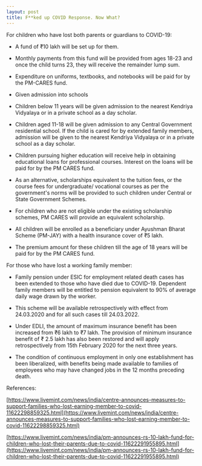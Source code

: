 ```yaml
---
layout: post
title: F**ked up COVID Response. Now What?
---
```


For children who have lost both parents or guardians to COVID-19:

  

-   A fund of ₹10 lakh will be set up for them.
    
-   Monthly payments from this fund will be provided from ages 18-23 and once the child turns 23, they will receive the remainder lump sum.
    
-   Expenditure on uniforms, textbooks, and notebooks will be paid for by the PM-CARES fund.
    
-   Given admission into schools
    

-   Children below 11 years will be given admission to the nearest Kendriya Vidyalaya or in a private school as a day scholar.
    
-   Children aged 11-18 will be given admission to any Central Government residential school. If the child is cared for by extended family members, admission will be given to the nearest Kendriya Vidyalaya or in a private school as a day scholar.
    

-   Children pursuing higher education will receive help in obtaining educational loans for professional courses. Interest on the loans will be paid for by the PM CARES fund.
    
-   As an alternative, scholarships equivalent to the tuition fees, or the course fees for undergraduate/ vocational courses as per the government's norms will be provided to such children under Central or State Government Schemes.
    

-   For children who are not eligible under the existing scholarship schemes, PM CARES will provide an equivalent scholarship.
    

-   All children will be enrolled as a beneficiary under Ayushman Bharat Scheme (PM-JAY) with a health insurance cover of ₹5 lakh.
    

-   The premium amount for these children till the age of 18 years will be paid for by the PM CARES fund.
    

  

For those who have lost a working family member:

  

-   Family pension under ESIC for employment related death cases has been extended to those who have died due to COVID-19. Dependent family members will be entitled to pension equivalent to 90% of average daily wage drawn by the worker.
    

-   This scheme will be available retrospectively with effect from 24.03.2020 and for all such cases till 24.03.2022.
    

-   Under EDLI, the amount of maximum insurance benefit has been increased from ₹6 lakh to ₹7 lakh. The provision of minimum insurance benefit of ₹ 2.5 lakh has also been restored and will apply retrospectively from 15th February 2020 for the next three years.
    

-   The condition of continuous employment in only one establishment has been liberalized, with benefits being made available to families of employees who may have changed jobs in the 12 months preceding death.
    

  

References:

[https://www.livemint.com/news/india/centre-announces-measures-to-support-families-who-lost-earning-member-to-covid-11622298859325.html](https://www.livemint.com/news/india/centre-announces-measures-to-support-families-who-lost-earning-member-to-covid-11622298859325.html)

[https://www.livemint.com/news/india/pm-announces-rs-10-lakh-fund-for-children-who-lost-their-parents-due-to-covid-11622291955895.html](https://www.livemint.com/news/india/pm-announces-rs-10-lakh-fund-for-children-who-lost-their-parents-due-to-covid-11622291955895.html)
